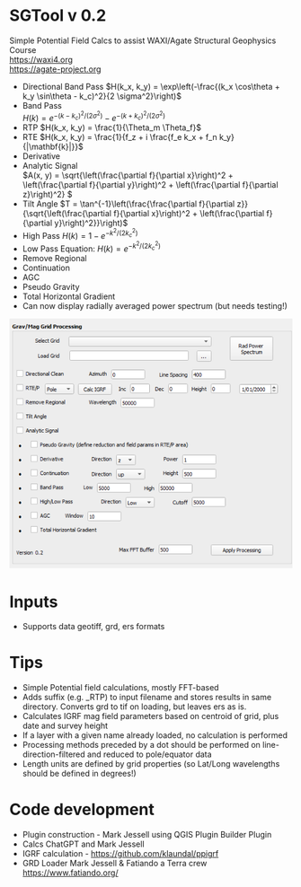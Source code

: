 # SGTool v 0.2
 Simple Potential Field Calcs to assist WAXI/Agate Structural Geophysics Course    
 https://waxi4.org   
 https://agate-project.org    
    
- Directional Band Pass 
$`H(k_x, k_y) = \exp\left(-\frac{(k_x \cos\theta + k_y \sin\theta - k_c)^2}{2 \sigma^2}\right)`$
- Band Pass   
$`H(k) = e^{-(k - k_c)^2 / (2 \sigma^2)} - e^{-(k + k_c)^2 / (2 \sigma^2)}`$
- RTP
$`H(k_x, k_y) = \frac{1}{\Theta_m \Theta_f}`$
- RTE
$`H(k_x, k_y) = \frac{1}{f_z + i \frac{f_e k_x + f_n k_y}{|\mathbf{k}|}}`$
- Derivative
- Analytic Signal   
$`A(x, y) = \sqrt{\left(\frac{\partial f}{\partial x}\right)^2 + \left(\frac{\partial f}{\partial y}\right)^2 + \left(\frac{\partial f}{\partial z}\right)^2}
`$
- Tilt Angle
$`T = \tan^{-1}\left(\frac{\frac{\partial f}{\partial z}}{\sqrt{\left(\frac{\partial f}{\partial x}\right)^2 + \left(\frac{\partial f}{\partial y}\right)^2}}\right)`$
- High Pass
$`H(k) = 1 - e^{-k^2 / (2 k_c^2)}`$
- Low Pass
Equation:
$`H(k) = e^{-k^2 / (2 k_c^2)}`$
- Remove Regional
- Continuation
- AGC
- Pseudo Gravity
- Total Horizontal Gradient
- Can now display radially averaged power spectrum (but needs testing!)
   
![SGTools image](dialog.png)    
   
# Inputs   
- Supports data geotiff, grd, ers formats

# Tips
- Simple Potential field calculations, mostly FFT-based
- Adds suffix (e.g. _RTP) to input filename and stores results in same directory. Converts grd to tif on loading, but leaves ers as is.
- Calculates IGRF mag field parameters based on centroid of grid, plus date and survey height
- If a layer with a given name already loaded, no calculation is performed
- Processing methods preceded by a dot should be performed on line-direction-filtered and reduced to pole/equator data   
- Length units are defined by grid properties (so Lat/Long wavelengths should be defined in degrees!)

# Code development
- Plugin construction - Mark Jessell using QGIS Plugin Builder Plugin    
- Calcs ChatGPT and Mark Jessell
- IGRF calculation - https://github.com/klaundal/ppigrf  
- GRD Loader Mark Jessell & Fatiando a Terra crew https://www.fatiando.org/



